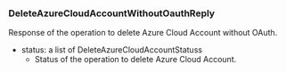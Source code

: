 ### DeleteAzureCloudAccountWithoutOauthReply
Response of the operation to delete Azure Cloud Account without OAuth.

- status: a list of DeleteAzureCloudAccountStatuss
  - Status of the operation to delete Azure Cloud Account.
